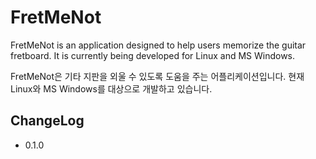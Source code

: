 # FretMeNot

FretMeNot is an application designed to help users memorize the guitar fretboard. It is currently being developed for Linux and MS Windows.

FretMeNot은 기타 지판을 외울 수 있도록 도움을 주는 어플리케이션입니다.
현재 Linux와 MS Windows를 대상으로 개발하고 있습니다.

## ChangeLog

* 0.1.0
